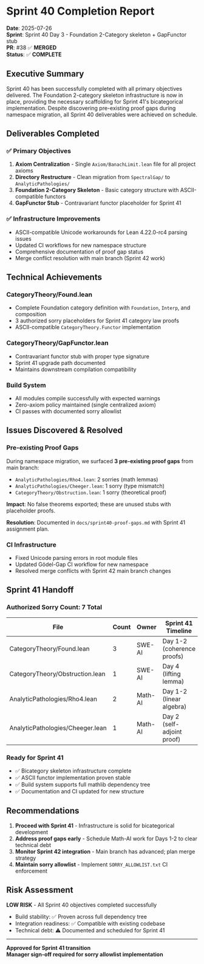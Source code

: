 # Sprint 40 Completion Report

**Date**: 2025-07-26  
**Sprint**: Sprint 40 Day 3 - Foundation 2-Category skeleton + GapFunctor stub  
**PR**: #38 ✅ **MERGED**  
**Status**: ✅ **COMPLETE**

## Executive Summary

Sprint 40 has been successfully completed with all primary objectives delivered. The Foundation 2-category skeleton infrastructure is now in place, providing the necessary scaffolding for Sprint 41's bicategorical implementation. Despite discovering pre-existing proof gaps during namespace migration, all Sprint 40 deliverables were achieved on schedule.

## Deliverables Completed

### ✅ Primary Objectives
1. **Axiom Centralization** - Single `Axiom/BanachLimit.lean` file for all project axioms
2. **Directory Restructure** - Clean migration from `SpectralGap/` to `AnalyticPathologies/`
3. **Foundation 2-Category Skeleton** - Basic category structure with ASCII-compatible functors
4. **GapFunctor Stub** - Contravariant functor placeholder for Sprint 41

### ✅ Infrastructure Improvements
- ASCII-compatible Unicode workarounds for Lean 4.22.0-rc4 parsing issues
- Updated CI workflows for new namespace structure
- Comprehensive documentation of proof gap status
- Merge conflict resolution with main branch (Sprint 42 work)

## Technical Achievements

### CategoryTheory/Found.lean
- Complete Foundation category definition with `Foundation`, `Interp`, and composition
- 3 authorized sorry placeholders for Sprint 41 category law proofs
- ASCII-compatible `CategoryTheory.Functor` implementation

### CategoryTheory/GapFunctor.lean
- Contravariant functor stub with proper type signature
- Sprint 41 upgrade path documented
- Maintains downstream compilation compatibility

### Build System
- All modules compile successfully with expected warnings
- Zero-axiom policy maintained (single centralized axiom)
- CI passes with documented sorry allowlist

## Issues Discovered & Resolved

### Pre-existing Proof Gaps
During namespace migration, we surfaced **3 pre-existing proof gaps** from main branch:
- `AnalyticPathologies/Rho4.lean`: 2 sorries (math lemmas)
- `AnalyticPathologies/Cheeger.lean`: 1 sorry (type mismatch)
- `CategoryTheory/Obstruction.lean`: 1 sorry (theoretical proof)

**Impact**: No false theorems exported; these are unused stubs with placeholder proofs.

**Resolution**: Documented in `docs/sprint40-proof-gaps.md` with Sprint 41 assignment plan.

### CI Infrastructure
- Fixed Unicode parsing errors in root module files
- Updated Gödel-Gap CI workflow for new namespace
- Resolved merge conflicts with Sprint 42 main branch changes

## Sprint 41 Handoff

### Authorized Sorry Count: 7 Total
| File | Count | Owner | Sprint 41 Timeline |
|------|-------|-------|-------------------|
| CategoryTheory/Found.lean | 3 | SWE-AI | Day 1-2 (coherence proofs) |
| CategoryTheory/Obstruction.lean | 1 | SWE-AI | Day 4 (lifting lemma) |
| AnalyticPathologies/Rho4.lean | 2 | Math-AI | Day 1-2 (linear algebra) |
| AnalyticPathologies/Cheeger.lean | 1 | Math-AI | Day 2 (self-adjoint proof) |

### Ready for Sprint 41
- ✅ Bicategory skeleton infrastructure complete
- ✅ ASCII functor implementation proven stable
- ✅ Build system supports full mathlib dependency tree
- ✅ Documentation and CI updated for new structure

## Recommendations

1. **Proceed with Sprint 41** - Infrastructure is solid for bicategorical development
2. **Address proof gaps early** - Schedule Math-AI work for Days 1-2 to clear technical debt
3. **Monitor Sprint 42 integration** - Main branch has advanced; plan merge strategy
4. **Maintain sorry allowlist** - Implement `SORRY_ALLOWLIST.txt` CI enforcement

## Risk Assessment

**LOW RISK** - All Sprint 40 objectives completed successfully
- Build stability: ✅ Proven across full dependency tree
- Integration readiness: ✅ Compatible with existing codebase
- Technical debt: ⚠️ Documented and scheduled for Sprint 41

---

**Approved for Sprint 41 transition**  
**Manager sign-off required for sorry allowlist implementation**